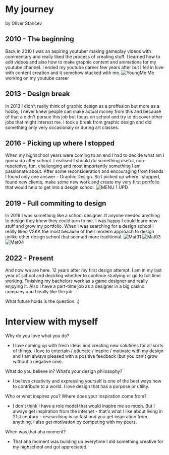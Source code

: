 # My journey
by Oliver Stančev

## 2010 - The beginning
Back in 2010 I was an aspiring youtuber making gameplay videos with commentary and really liked the process of creating stuff. I learned how to edit videos and also how to make graphic content and animations for my youtube channel. I ended my youtube career few years after but I fell in love with content creation and it somehow stucked with me.
![YoungMe](https://user-images.githubusercontent.com/79570724/139725996-410b8e6b-50e9-44ec-8bba-e5f5795ece82.jpg)
Me working on my youtube career

## 2013 - Design break
In 2013 I didn't really think of graphic design as a proffesion but more as a hobby, I never knew people can make actual money from this and because of that a didn't pursue this job but focus on school and try to discover other jobs that might interest me. I took a break from graphic design and did something only very occasionaly or during art classes.
## 2016 - Picking up where I stopped
When my highschool years were coming to an end I had to decide what am I gonna do after school. I realised I should do something useful, non-repetetive, fun, challenging and most importantly something I am passionate about. After some reconsideration and encouraging from friends I found only one answer - Graphic Design. So I picked up where I stopped, found new clients, make some new work and create my very first portfolio that would help to get into a desgin school.
![MENU 1 UPD](https://user-images.githubusercontent.com/79570724/138772376-9452d429-0462-49fc-8c0a-8b8f7647a919.jpg)

## 2019 - Full commiting to design
In 2019 I was something like a school designer. If anyone needed anything to design they knew they could turn to me. I was happy I could learn new stuff and grow my portfolio. When I was searching for a design school I really liked VŠKK the most because of their modern approach to design unlike other design school that seemed more traditional.
![Mat01](https://user-images.githubusercontent.com/79570724/138772750-6822e463-03d1-43f9-9726-a2fec787f250.jpg)
![Mat03](https://user-images.githubusercontent.com/79570724/138772774-13183790-c880-4641-b55f-c89c810de3d2.jpg)
![Mat04](https://user-images.githubusercontent.com/79570724/138772781-f4679116-19d6-48ec-ab4a-32a115dede01.png)
## 2022 - Present
And now we are here. 12 years after my first design attempt. I am in my last year of school and deciding whether to continue studying or go to full time working. Finishing my bachelors work as a game designer and really enjoying it. Also I have a part-time job as a designer in a big casino company and I really like the job.

What future holds is the question. :)

# Interview with myself
Why do you love what you do?
- I love coming up with fresh ideas and creating new solutions for all sorts of things. I love to entertain / educate / inspire / motivate with my design and I am always pleased with a positive feedback (but you can't grow without a negative one). 

What do you believe in? What’s your design philosophy?
- I believe creativity and expressing yourself is one of the best ways how to contribute to a world. I love design that has a purpose or utility.

Who or what inspires you? Where does your inspiration come from?
- I don't think I have a role model that would inspire me so much. But I always get inspiration from the internet - that's what I like about living in 21st century - researching is so fast and you get inspiration from anything. I also get motivation by competing with my peers.

When was that aha moment?
- That aha moment was building up everytime I did something creative for my highschool and got appreciated.
